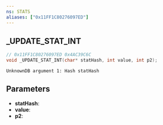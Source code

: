 ```yaml
---
ns: STATS
aliases: ["0x11FF1C80276097ED"]
---
```

## _UPDATE_STAT_INT

```c
// 0x11FF1C80276097ED 0x4AC39C6C
void _UPDATE_STAT_INT(char* statHash, int value, int p2);
```

```
UnknownDB argument 1: Hash statHash
```

## Parameters
* **statHash**:
* **value**:
* **p2**:

